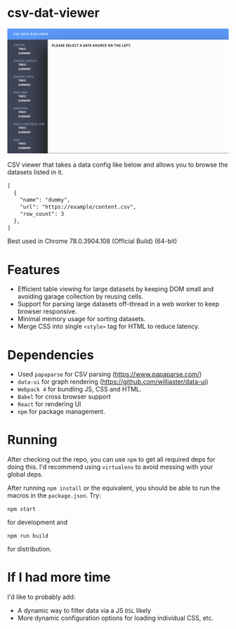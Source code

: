 # csv-dat-viewer

![Example screenshot](example.png)

CSV viewer that takes a data config like below and allows you to browse the datasets listed in it.

```
[
  {
    "name": "dummy",
    "url": "https://example/content.csv",
    "row_count": 3
  },
]
```

Best used in Chrome 78.0.3904.108 (Official Build) (64-bit)

# Features

- Efficient table viewing for large datasets by keeping DOM small and avoiding garage collection by reusing cells.
- Support for parsing large datasets off-thread in a web worker to keep browser responsive.
- Minimal memory usage for sorting datasets.
- Merge CSS into single `<style>` tag for HTML to reduce latency.

# Dependencies

- Used `papaparse` for CSV parsing (https://www.papaparse.com/)
- `data-ui` for graph rendering (https://github.com/williaster/data-ui)
- `Webpack 4` for bundling JS, CSS and HTML.
- `Babel` for cross browser support
- `React` for rendering UI
- `npm` for package management.

# Running

After checking out the repo, you can use `npm` to get all required deps for doing this. I'd recommend
using `virtualenv` to avoid messing with your global deps.

After running `npm install` or the equivalent, you should be able to run the macros in the `package.json`. Try:

```
npm start
```

for development and

```
npm run build
```

for distribution.

# If I had more time

I'd like to probably add:

- A dynamic way to filter data via a JS `DSL` likely
- More dynamic configuration options for loading individual CSS, etc.